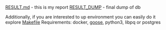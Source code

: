 [RESULT.md](RESULT.md) - this is my report
[RESULT_DUMP](RESULT_DUMP) - final dump of db

Additionally, if you are interested to up environment you can easily do it explore [Makefile](Makefile)
Requirements: docker, [goose](https://github.com/pressly/goose), python3, libpq or postgres